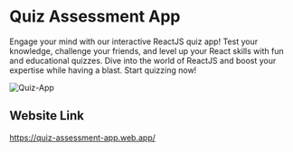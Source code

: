 # Quiz Assessment App

Engage your mind with our interactive ReactJS quiz app! Test your knowledge, challenge your friends, and level up your React skills with fun and educational quizzes. Dive into the world of ReactJS and boost your expertise while having a blast. Start quizzing now!

![Quiz-App](https://github.com/ZainAli1996/quiz-exam-app/assets/57337241/506a2c95-2982-43a0-b21e-564891cde019)

## Website Link

https://quiz-assessment-app.web.app/